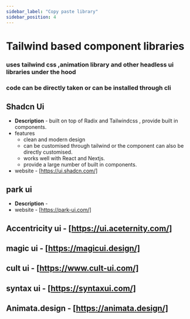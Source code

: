 ```yaml
---
sidebar_label: "Copy paste library"
sidebar_position: 4
---
```


# Tailwind based component libraries

### uses tailwind css ,animation library and other headless ui libraries under the hood 
### code can be directly taken or can be installed through cli

## Shadcn Ui 
- **Description** - built on top of Radix and Tailwindcss , provide built in components.
- features
  - clean and modern design
  - can be customised through tailwind or the component can also be directly customised.
  - works well with React and Nextjs.
  - provide a large number of built in components.
- website - [https://ui.shadcn.com/]
## park ui
- **Description** - 
- website - [https://park-ui.com/]

## Accentricity ui - [https://ui.aceternity.com/]

## magic ui - [https://magicui.design/]

## cult ui - [https://www.cult-ui.com/]

## syntax ui - [https://syntaxui.com/]

## Animata.design - [https://animata.design/] 

